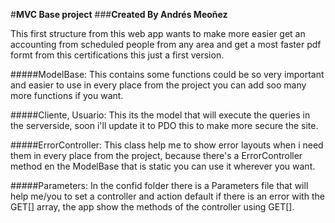 #**MVC Base project**
###**Created By Andrés Meoñez**

This first structure from this web app wants to make more easier get an accounting from scheduled people from any area and get a most faster pdf formt from this certifications this just a first version.

#####ModelBase:
This contains some functions could be so very important and easier to use in every place from the project you can add soo many more functions if you want. <br>

#####Cliente, Usuario:
This its the model that will execute the queries in the serverside, soon i'll update it to PDO this to make more secure the site.

#####ErrorController:
This class help me to show error layouts when i need them in every place from the project, because there's a ErrorController method en the ModelBase that is static you can use it wherever you want.

#####Parameters:
In the confid folder there is a Parameters file that will help me/you to set a controller and action default if there is an error with the GET[] array, the app show the methods of the controller using GET[].
